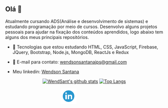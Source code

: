 ## Olá 👋

Atualmente cursando ADS(Análise e desenvolvimento de sistemas) e estudando programação por meio de cursos. Desenvolvo alguns projetos pessoais para ajudar na fixação dos conteúdos aprendidos, logo abaixo tem alguns dos meus principais repositórios. 

- 🌱 Tecnologias que estou estudando HTML, CSS, JavaScript, Firebase, JQuery, Bootstrap, Node.js, MongoDB, ReactJs e Redux
- 📩 E-mail para contato: wendsonsantanajps@gmail.com

- Meu linkedin: [Wendson Santana](https://www.linkedin.com/in/wendsant/)


<div align="center" >

[![WendSant's github stats](https://github-readme-stats.vercel.app/api?username=wendsant&count_private=trueshow_icons=true&theme=radical&bg_color=30,0d0d0d,191919&title_color=fff&text_color=fff&icon_color=79ff97)](https://github.com/anuraghazra/github-readme-stats)
[![Top Langs](https://github-readme-stats.vercel.app/api/top-langs/?username=wendsant&layout=compact&theme=radical&bg_color=30,0d0d0d,191919&title_color=fff&text_color=fff&icon_color=79ff97)](https://github.com/anuraghazra/github-readme-stats)

<div style="align-self: center;align-items: center; display: flex; justify-content: space-between; width: 150px;" >

<div style="align-self: center;align-items: center; display: flex; justify-content: space-between; width: 150px;" >
   <a href="https://www.linkedin.com/in/wendsant/">
    <img src="./github/linkedin.png" alt="linkedin" height="50">
   </a>
</div>
</div>
